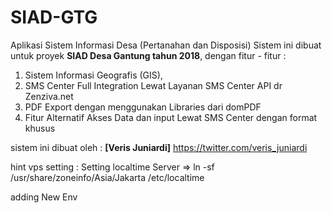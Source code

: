 # SIAD-GTG
Aplikasi Sistem Informasi Desa (Pertanahan dan Disposisi)
Sistem ini dibuat untuk proyek **SIAD Desa Gantung tahun 2018**, dengan fitur - fitur :
1. Sistem Informasi Geografis (GIS),
2. SMS Center Full Integration Lewat Layanan SMS Center API dr Zenziva.net
3. PDF Export dengan menggunakan Libraries dari domPDF
4. Fitur Alternatif Akses Data dan input Lewat SMS Center dengan format khusus

sistem ini dibuat oleh : **[Veris Juniardi]** https://twitter.com/veris_juniardi

hint vps setting :
Setting localtime Server => ln -sf /usr/share/zoneinfo/Asia/Jakarta /etc/localtime

adding New Env
